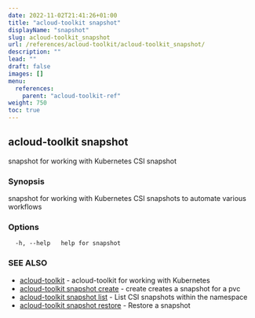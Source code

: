 ```yaml
---
date: 2022-11-02T21:41:26+01:00
title: "acloud-toolkit snapshot"
displayName: "snapshot"
slug: acloud-toolkit_snapshot
url: /references/acloud-toolkit/acloud-toolkit_snapshot/
description: ""
lead: ""
draft: false
images: []
menu:
  references:
    parent: "acloud-toolkit-ref"
weight: 750
toc: true
---
```

## acloud-toolkit snapshot

snapshot for working with Kubernetes CSI snapshot

### Synopsis

snapshot for working with Kubernetes CSI snapshots to automate various workflows

### Options

```
  -h, --help   help for snapshot
```

### SEE ALSO

* [acloud-toolkit](/references/acloud-toolkit/acloud-toolkit/)	 - acloud-toolkit for working with Kubernetes
* [acloud-toolkit snapshot create](/references/acloud-toolkit/acloud-toolkit_snapshot_create/)	 - create creates a snapshot for a pvc
* [acloud-toolkit snapshot list](/references/acloud-toolkit/acloud-toolkit_snapshot_list/)	 - List CSI snapshots within the namespace
* [acloud-toolkit snapshot restore](/references/acloud-toolkit/acloud-toolkit_snapshot_restore/)	 - Restore a snapshot

